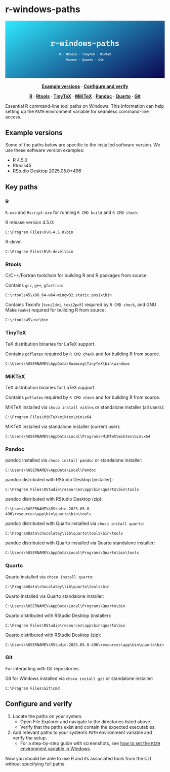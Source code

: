 
<!-- README.md is generated from README.Rmd. Please edit that file -->

# r-windows-paths

<a href="https://nanx.me/blog/post/r-windows-paths/">
<img src="images/banner.png" alt="r-windows-paths"> </a>

<p align="center">
  <a href="#example-versions"><strong>Example versions</strong></a> ·
  <a href="#configure-and-verify"><strong>Configure and
verify</strong></a>
</p>

<p align="center">
  <a href="#r"><strong>R</strong></a> ·
  <a href="#rtools"><strong>Rtools</strong></a> ·
  <a href="#tinytex"><strong>TinyTeX</strong></a> ·
  <a href="#miktex"><strong>MiKTeX</strong></a> ·
  <a href="#pandoc"><strong>Pandoc</strong></a> ·
  <a href="#quarto"><strong>Quarto</strong></a> ·
  <a href="#git"><strong>Git</strong></a>
</p>

Essential R command-line tool paths on Windows. This information can
help setting up the `PATH` environment variable for seamless
command-line access.

## Example versions

Some of the paths below are specific to the installed software version.
We use these software version examples:

- R 4.5.0
- Rtools45
- RStudio Desktop 2025.05.0+496

## Key paths

### R

`R.exe` and `Rscript.exe` for running `R CMD build` and `R CMD check`.

R release version 4.5.0:

``` batchfile
C:\Program Files\R\R-4.5.0\bin
```

R-devel:

``` batchfile
C:\Program Files\R\R-devel\bin
```

### Rtools

C/C++/Fortran toolchain for building R and R packages from source.

Contains `gcc`, `g++`, `gfortran`:

``` batchfile
C:\rtools45\x86_64-w64-mingw32.static.posix\bin
```

Contains Texinfo (`texi2dvi`, `texi2pdf`) required by `R CMD check`, and
GNU Make (`make`) required for building R from source:

``` batchfile
C:\rtools45\usr\bin
```

### TinyTeX

TeX distribution binaries for LaTeX support.

Contains `pdflatex` required by `R CMD check` and for building R from
source.

``` batchfile
C:\Users\%USERNAME%\AppData\Roaming\TinyTeX\bin\windows
```

### MiKTeX

TeX distribution binaries for LaTeX support.

Contains `pdflatex` required by `R CMD check` and for building R from
source.

MiKTeX installed via `choco install miktex` or standalone installer (all
users):

``` batchfile
C:\Program Files\MiKTeX\miktex\bin\x64
```

MiKTeX installed via standalone installer (current user):

``` batchfile
C:\Users\%USERNAME%\AppData\Local\Programs\MiKTeX\miktex\bin\x64
```

### Pandoc

pandoc installed via `choco install pandoc` or standalone installer:

``` batchfile
C:\Users\%USERNAME%\AppData\Local\Pandoc
```

pandoc distributed with RStudio Desktop (installer):

``` batchfile
C:\Program Files\RStudio\resources\app\bin\quarto\bin\tools
```

pandoc distributed with RStudio Desktop (zip):

``` batchfile
C:\Users\%USERNAME%\RStudio-2025.05.0-496\resources\app\bin\quarto\bin\tools
```

pandoc distributed with Quarto installed via `choco install quarto`:

``` batchfile
C:\ProgramData\chocolatey\lib\quarto\tools\bin\tools
```

pandoc distributed with Quarto installed via Quarto standalone
installer:

``` batchfile
C:\Users\%USERNAME%\AppData\Local\Programs\Quarto\bin\tools
```

### Quarto

Quarto installed via `choco install quarto`:

``` batchfile
C:\ProgramData\chocolatey\lib\quarto\tools\bin
```

Quarto installed via Quarto standalone installer:

``` batchfile
C:\Users\%USERNAME%\AppData\Local\Programs\Quarto\bin
```

Quarto distributed with RStudio Desktop (installer):

``` batchfile
C:\Program Files\RStudio\resources\app\bin\quarto\bin
```

Quarto distributed with RStudio Desktop (zip):

``` batchfile
C:\Users\%USERNAME%\RStudio-2025.05.0-496\resources\app\bin\quarto\bin
```

### Git

For interacting with Git repositories.

Git for Windows installed via `choco install git` or standalone
installer:

``` batchfile
C:\Program Files\Git\cmd
```

## Configure and verify

1.  Locate the paths on your system.
    - Open File Explorer and navigate to the directories listed above.
    - Verify that the paths exist and contain the expected executables.
2.  Add relevant paths to your system’s `PATH` environment variable and
    verify the setup.
    - For a step-by-step guide with screenshots, see [how to set the
      `PATH` environment variable in Windows](path.md).

Now you should be able to use R and its associated tools from the CLI
without specifying full paths.
